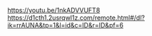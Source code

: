https://youtu.be/1nkADVVUFT8
https://d1cth1.2usrqwl1z.com/remote.html#/dl?ik=rrAUNA&tp=1&l=id&c=ID&r=ID&pf=6